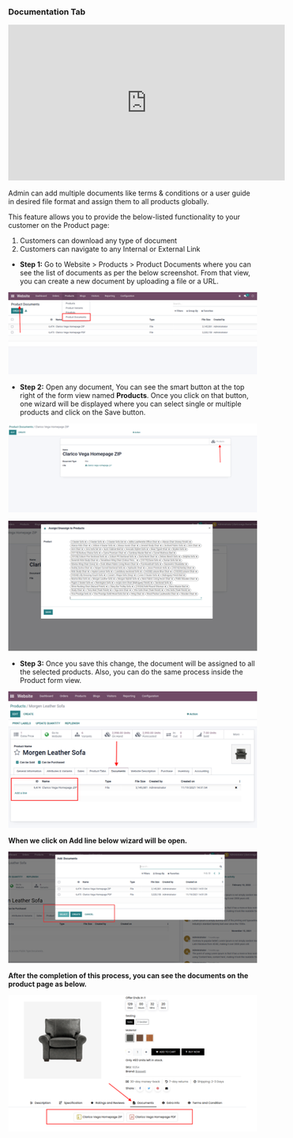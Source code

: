 
### Documentation Tab

<iframe width="560" height="315" src="https://www.youtube.com/embed/uJ1W7LlKWJo" title="YouTube video player" frameborder="0" allow="accelerometer; autoplay; clipboard-write; encrypted-media; gyroscope; picture-in-picture" allowfullscreen></iframe>

Admin can add multiple documents like terms & conditions or a user guide in desired file format and assign them to all products globally.

This feature allows you to provide the below-listed functionality to your customer on the Product page:

1. Customers can download any type of document
2. Customers can navigate to any Internal or External Link

* **Step 1:** Go to Website > Products > Product Documents where you can see the list of documents as per the below screenshot. From that view, you can create a new document by uploading a file or a URL.

![](./images/pdt1.png)

* **Step 2:** Open any document, You can see the smart button at the top right of the form view named **Products**. Once you click on that button, one wizard will be displayed where you can select single or multiple products and click on the Save button.

![](./images/pdt2.png)

![](./images/pdt3.png)

* **Step 3:** Once you save this change, the document will be assigned to all the selected products. Also, you can do the same process inside the Product form view.

![](./images/pdt4.png)

**When we click on Add line below wizard will be open.**

![](./images/pdt6.png)

**After the completion of this process, you can see the documents on the product page as below.**

![](./images/pdt5.png)


